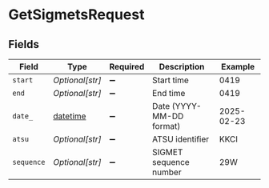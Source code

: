 # GetSigmetsRequest


## Fields

| Field                                                                        | Type                                                                         | Required                                                                     | Description                                                                  | Example                                                                      |
| ---------------------------------------------------------------------------- | ---------------------------------------------------------------------------- | ---------------------------------------------------------------------------- | ---------------------------------------------------------------------------- | ---------------------------------------------------------------------------- |
| `start`                                                                      | *Optional[str]*                                                              | :heavy_minus_sign:                                                           | Start time                                                                   | 0419                                                                         |
| `end`                                                                        | *Optional[str]*                                                              | :heavy_minus_sign:                                                           | End time                                                                     | 0419                                                                         |
| `date_`                                                                      | [datetime](https://docs.python.org/3/library/datetime.html#datetime-objects) | :heavy_minus_sign:                                                           | Date (YYYY-MM-DD format)                                                     | 2025-02-23                                                                   |
| `atsu`                                                                       | *Optional[str]*                                                              | :heavy_minus_sign:                                                           | ATSU identifier                                                              | KKCI                                                                         |
| `sequence`                                                                   | *Optional[str]*                                                              | :heavy_minus_sign:                                                           | SIGMET sequence number                                                       | 29W                                                                          |